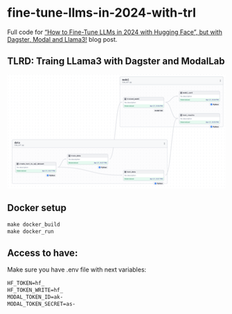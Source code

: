 # fine-tune-llms-in-2024-with-trl

Full code for [“How to Fine-Tune LLMs in 2024 with Hugging Face”, but with Dagster, Modal and Llama3!](https://kyrylai.com/2024/04/21/how-to-fine-tune-llms-in-2024-with-hugging-face-but-with-dagster-and-modal/) blog post.


## TLRD: Traing LLama3 with Dagster and ModalLab


![alt text](./docs/final.png)



## Docker setup

```
make docker_build
make docker_run
```

## Access to have: 

Make sure you have .env file with next variables: 

```
HF_TOKEN=hf_
HF_TOKEN_WRITE=hf_
MODAL_TOKEN_ID=ak-
MODAL_TOKEN_SECRET=as-
```

